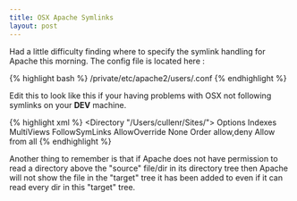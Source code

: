 ```yaml
---
title: OSX Apache Symlinks
layout: post
---
```


Had a little difficulty finding where to specify the symlink handling for Apache this morning. The config file is located here :

{% highlight bash %}
/private/etc/apache2/users/<username>.conf
{% endhighlight %}

Edit this to look like this if your having problems with OSX not following symlinks on your **DEV** machine.

{% highlight xml %}
<Directory "/Users/cullenr/Sites/">
    Options Indexes MultiViews FollowSymLinks
    AllowOverride None
    Order allow,deny
    Allow from all
</Directory>
{% endhighlight %}

Another thing to remember is that if Apache does not have permission to read a directory above the "source" file/dir in its directory tree then Apache will not show the file in the "target" tree it has been added to even if it can read every dir in this  "target" tree.
